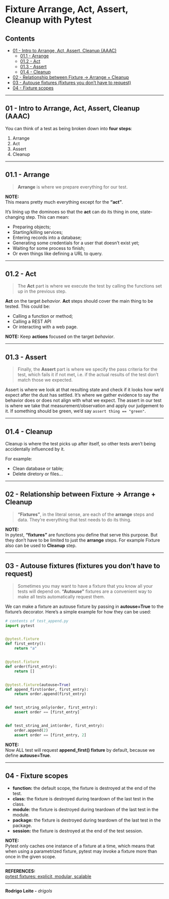 # Fixture Arrange, Act, Assert, Cleanup with Pytest

## Contents

 - [01 - Intro to Arrange, Act, Assert, Cleanup (AAAC)](#intro)
   - [01.1 - Arrange](#01-1)
   - [01.2 - Act](#01-2)
   - [01.3 - Assert](#01-3)
   - [01.4 - Cleanup](#01-4)
 - [02 - Relationship between Fixture -> Arrange + Cleanup](#fixture-arrange)
 - [03 - Autouse fixtures (fixtures you don’t have to request)](#autouse)
 - [04 - Fixture scopes](#scopes)

---

<div id="intro"></div>

## 01 - Intro to Arrange, Act, Assert, Cleanup (AAAC)

You can think of a test as being broken down into **four steps**:

 1. Arrange
 2. Act
 3. Assert
 4. Cleanup

---

<div id="01-1"></div>

## 01.1 - Arrange

> **Arrange** is where we prepare everything for our test.

**NOTE:**  
This means pretty much everything except for the **“act”**.

It’s lining up the dominoes so that the **act** can do its thing in one, state-changing step. This can mean:

 - Preparing objects;
 - Starting/killing services;
 - Entering records into a database;
 - Generating some credentials for a user that doesn’t exist yet;
 - Waiting for some process to finish;
 - Or even things like defining a URL to query.

---

<div id="01-2"></div>

## 01.2 - Act

> The **Act** part is where we execute the test by calling the functions set up in the previous step.

**Act** on the target *behavior*. **Act** steps should cover the main thing to be tested. This could be:

 - Calling a function or method;
 - Calling a REST API
 - Or interacting with a web page.

**NOTE:**
Keep **actions** focused on the target *behavior*.

---

<div id="01-3"></div>

## 01.3 - Assert

> Finally, the **Assert** part is where we specify the pass criteria for the test, which fails it if not met, i.e. if the actual results of the test don’t match those we expected.

Assert is where we look at that resulting state and check if it looks how we’d expect after the dust has settled. It’s where we gather evidence to say the behavior does or does not align with what we expect. The assert in our test is where we take that measurement/observation and apply our judgement to it. If something should be green, we’d say `assert thing == "green"`.

---

<div id="01-4"></div>

## 01.4 - Cleanup

Cleanup is where the test picks up after itself, so other tests aren’t being accidentally influenced by it.

For example:

 - Clean database or table;
 - Delete diretory or files...

---

<div id="fixture-arrange"></div>

## 02 - Relationship between Fixture -> Arrange + Cleanup

> **“Fixtures”**, in the literal sense, are each of the **arrange** steps and data. They’re everything that test needs to do its thing.

**NOTE:**  
In pytest, **“fixtures”** are functions you define that serve this purpose. But they don’t have to be limited to just the **arrange** steps. For example Fixture also can be used to **Cleanup** step.

---

<div id="autouse"></div>

## 03 - Autouse fixtures (fixtures you don’t have to request)

> Sometimes you may want to have a fixture that you know all your tests will depend on. **“Autouse”** fixtures are a convenient way to make all tests automatically request them.

We can make a fixture an autouse fixture by passing in **autouse=True** to the fixture’s decorator. Here’s a simple example for how they can be used:

```python
# contents of test_append.py
import pytest


@pytest.fixture
def first_entry():
    return "a"


@pytest.fixture
def order(first_entry):
    return []


@pytest.fixture(autouse=True)
def append_first(order, first_entry):
    return order.append(first_entry)


def test_string_only(order, first_entry):
    assert order == [first_entry]


def test_string_and_int(order, first_entry):
    order.append(2)
    assert order == [first_entry, 2]
```

**NOTE:**  
Now ALL test will request **append_first() fixture** by default, because we define **autouse=True**.

---

<div id="scopes"></div>

## 04 - Fixture scopes

 - **function:** the default scope, the fixture is destroyed at the end of the test.
 - **class:** the fixture is destroyed during teardown of the last test in the class.
 - **module:** the fixture is destroyed during teardown of the last test in the module.
 - **package:** the fixture is destroyed during teardown of the last test in the package.
 - **session:** the fixture is destroyed at the end of the test session.

**NOTE:**  
Pytest only caches one instance of a fixture at a time, which means that when using a parametrized fixture, pytest may invoke a fixture more than once in the given scope.

---

**REFERENCES:**  
[pytest fixtures: explicit, modular, scalable](https://docs.pytest.org/en/6.2.x/fixture.html)

---

**Rodrigo Leite -** *drigols*
